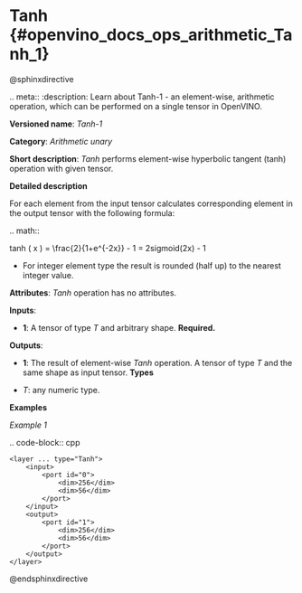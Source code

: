 # Tanh {#openvino_docs_ops_arithmetic_Tanh_1}

@sphinxdirective

.. meta::
  :description: Learn about Tanh-1 - an element-wise, arithmetic operation, which 
                can be performed on a single tensor in OpenVINO.

**Versioned name**: *Tanh-1*

**Category**: *Arithmetic unary*

**Short description**: *Tanh* performs element-wise hyperbolic tangent (tanh) operation with given tensor.

**Detailed description**

For each element from the input tensor calculates corresponding element in the output tensor with the following formula:

.. math::

   tanh ( x ) = \frac{2}{1+e^{-2x}} - 1 = 2sigmoid(2x) - 1


* For integer element type the result is rounded (half up) to the nearest integer value.

**Attributes**: *Tanh* operation has no attributes.

**Inputs**:

* **1**: A tensor of type *T* and arbitrary shape. **Required.**

**Outputs**:

* **1**: The result of element-wise *Tanh* operation. A tensor of type *T* and the same shape as input tensor.
**Types**

* *T*: any numeric type.


**Examples**

*Example 1*

.. code-block:: cpp  

    <layer ... type="Tanh">
        <input>
            <port id="0">
                <dim>256</dim>
                <dim>56</dim>
            </port>
        </input>
        <output>
            <port id="1">
                <dim>256</dim>
                <dim>56</dim>
            </port>
        </output>
    </layer>


@endsphinxdirective